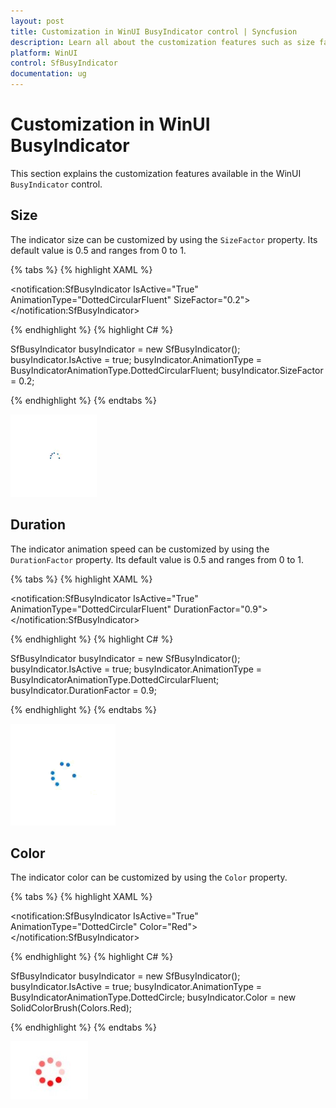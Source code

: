 ```yaml
---
layout: post
title: Customization in WinUI BusyIndicator control | Syncfusion
description: Learn all about the customization features such as size factor, duration factor, and color in Syncfusion WinUI BusyIndicator (SfBusyIndicator) control here.
platform: WinUI
control: SfBusyIndicator
documentation: ug
---
```


# Customization in WinUI BusyIndicator

This section explains the customization features available in the WinUI `BusyIndicator` control.

## Size

The indicator size can be customized by using the `SizeFactor` property. Its default value is 0.5 and ranges from 0 to 1.

{% tabs %}
{% highlight XAML %}

<notification:SfBusyIndicator IsActive="True"
    AnimationType="DottedCircularFluent"
    SizeFactor="0.2">
</notification:SfBusyIndicator>

{% endhighlight %}
{% highlight C# %}

SfBusyIndicator busyIndicator = new SfBusyIndicator();
busyIndicator.IsActive = true;
busyIndicator.AnimationType = BusyIndicatorAnimationType.DottedCircularFluent;
busyIndicator.SizeFactor = 0.2;

{% endhighlight %}
{% endtabs %}

![WinUI BusyIndicator control with SizeFactor](BusyIndicator_videos/winui_busyindicator_size.gif)

## Duration

The indicator animation speed can be customized by using the `DurationFactor` property. Its default value is 0.5 and ranges from 0 to 1.

{% tabs %}
{% highlight XAML %}

<notification:SfBusyIndicator IsActive="True"
    AnimationType="DottedCircularFluent"
    DurationFactor="0.9">
</notification:SfBusyIndicator>

{% endhighlight %}
{% highlight C# %}

SfBusyIndicator busyIndicator = new SfBusyIndicator();
busyIndicator.IsActive = true;
busyIndicator.AnimationType = BusyIndicatorAnimationType.DottedCircularFluent;
busyIndicator.DurationFactor = 0.9;

{% endhighlight %}
{% endtabs %}

![WinUI BusyIndicator control with DurationFactor](BusyIndicator_videos/winui_busyindicator_duration.gif)

## Color

The indicator color can be customized by using the `Color` property.

{% tabs %}
{% highlight XAML %}

<notification:SfBusyIndicator IsActive="True"
    AnimationType="DottedCircle"
    Color="Red">
</notification:SfBusyIndicator>

{% endhighlight %}
{% highlight C# %}

SfBusyIndicator busyIndicator = new SfBusyIndicator();
busyIndicator.IsActive = true;
busyIndicator.AnimationType = BusyIndicatorAnimationType.DottedCircle;
busyIndicator.Color = new SolidColorBrush(Colors.Red);

{% endhighlight %}
{% endtabs %}

![WinUI BusyIndicator control with Color](BusyIndicator_videos/winui_busyindicator_color.jpg)
